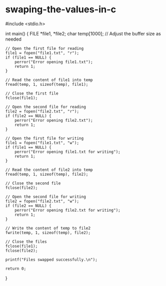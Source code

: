 # swaping-the-values-in-c
#include <stdio.h>

int main() {
    FILE *file1, *file2;
    char temp[1000]; // Adjust the buffer size as needed

    // Open the first file for reading
    file1 = fopen("file1.txt", "r");
    if (file1 == NULL) {
        perror("Error opening file1.txt");
        return 1;
    }

    // Read the content of file1 into temp
    fread(temp, 1, sizeof(temp), file1);

    // Close the first file
    fclose(file1);

    // Open the second file for reading
    file2 = fopen("file2.txt", "r");
    if (file2 == NULL) {
        perror("Error opening file2.txt");
        return 1;
    }

    // Open the first file for writing
    file1 = fopen("file1.txt", "w");
    if (file1 == NULL) {
        perror("Error opening file1.txt for writing");
        return 1;
    }

    // Read the content of file2 into temp
    fread(temp, 1, sizeof(temp), file2);

    // Close the second file
    fclose(file2);

    // Open the second file for writing
    file2 = fopen("file2.txt", "w");
    if (file2 == NULL) {
        perror("Error opening file2.txt for writing");
        return 1;
    }

    // Write the content of temp to file2
    fwrite(temp, 1, sizeof(temp), file2);

    // Close the files
    fclose(file1);
    fclose(file2);

    printf("Files swapped successfully.\n");

    return 0;
}
